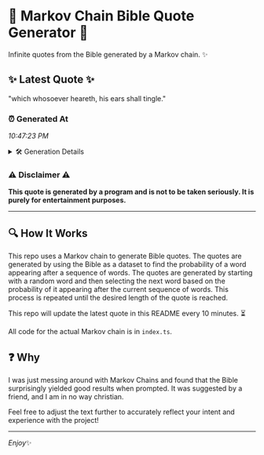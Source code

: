 # 📖 Markov Chain Bible Quote Generator 📖

Infinite quotes from the Bible generated by a Markov chain. ✨

## ✨ Latest Quote ✨
"which whosoever heareth, his ears shall tingle."

### ⏰ Generated At
*10:47:23 PM*

<details>
    <summary>🛠️ Generation Details</summary>
    <p>
        <strong>🌱 Seed:</strong> which<br>
        <strong>🔄 Iterations:</strong> 6<br>
        <strong>📜 Context History:</strong><br>[ which ]: whosoever<br>[ which, whosoever ]: heareth,<br>[ which, whosoever, heareth, ]: his<br>[ which, whosoever, heareth,, his ]: ears<br>[ which, whosoever, heareth,, his, ears ]: shall<br>[ which, whosoever, heareth,, his, ears, shall ]: tingle.<br>
    </p>
</details>

### ⚠️ Disclaimer ⚠️
**This quote is generated by a program and is not to be taken seriously. It is purely for entertainment purposes.**

---

## 🔍 How It Works

This repo uses a Markov chain to generate Bible quotes. The quotes are generated by using the Bible as a dataset to find the probability of a word appearing after a sequence of words. The quotes are generated by starting with a random word and then selecting the next word based on the probability of it appearing after the current sequence of words. This process is repeated until the desired length of the quote is reached.

This repo will update the latest quote in this README every 10 minutes. ⏳

All code for the actual Markov chain is in `index.ts`.

## ❓ Why

I was just messing around with Markov Chains and found that the Bible surprisingly yielded good results when prompted. 
It was suggested by a friend, and I am in no way christian.

Feel free to adjust the text further to accurately reflect your intent and experience with the project!

---

*Enjoy*✨
